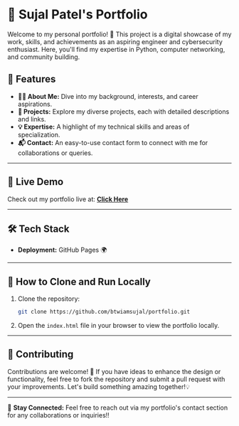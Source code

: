 # 🚀 Sujal Patel's Portfolio

Welcome to my personal portfolio! 🎉 This project is a digital showcase of my work, skills, and achievements as an aspiring engineer and cybersecurity enthusiast. Here, you'll find my expertise in Python, computer networking, and community building.

## 🌟 Features

- **🧑‍💻 About Me:** Dive into my background, interests, and career aspirations.
- **📂 Projects:** Explore my diverse projects, each with detailed descriptions and links.
- **💡 Expertise:** A highlight of my technical skills and areas of specialization.
- **📬 Contact:** An easy-to-use contact form to connect with me for collaborations or queries.

---

## 🎯 Live Demo

Check out my portfolio live at: **[Click Here](https://portfolio-beige-phi-64.vercel.app/)**

---

## 🛠️ Tech Stack

- **Deployment:** GitHub Pages 🌍

---

## 🔧 How to Clone and Run Locally

1. Clone the repository:
   ```bash
   git clone https://github.com/btwiamsujal/portfolio.git
   ```
2. Open the `index.html` file in your browser to view the portfolio locally.

---

## 🤝 Contributing

Contributions are welcome! 🚀 If you have ideas to enhance the design or functionality, feel free to fork the repository and submit a pull request with your improvements. Let's build something amazing together!💡

---

💬 **Stay Connected:** Feel free to reach out via my portfolio's contact section for any collaborations or inquiries!!

